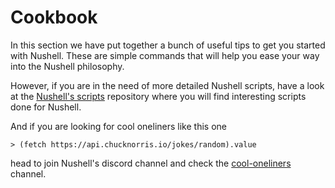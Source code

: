 # Cookbook

In this section we have put together a bunch of useful tips to get you
started with Nushell. These are simple commands that will help you ease your
way into the Nushell philosophy.

However, if you are in the need of more detailed Nushell scripts, have a look
at the [Nushell's scripts](https://github.com/nushell/nu_scripts) repository
where you will find interesting scripts done for Nushell.

And if you are looking for cool oneliners like this one

```shell
> (fetch https://api.chucknorris.io/jokes/random).value
```

head to join Nushell's discord channel and check the
[cool-oneliners](https://discord.com/channels/601130461678272522/615253963645911060)
channel.
